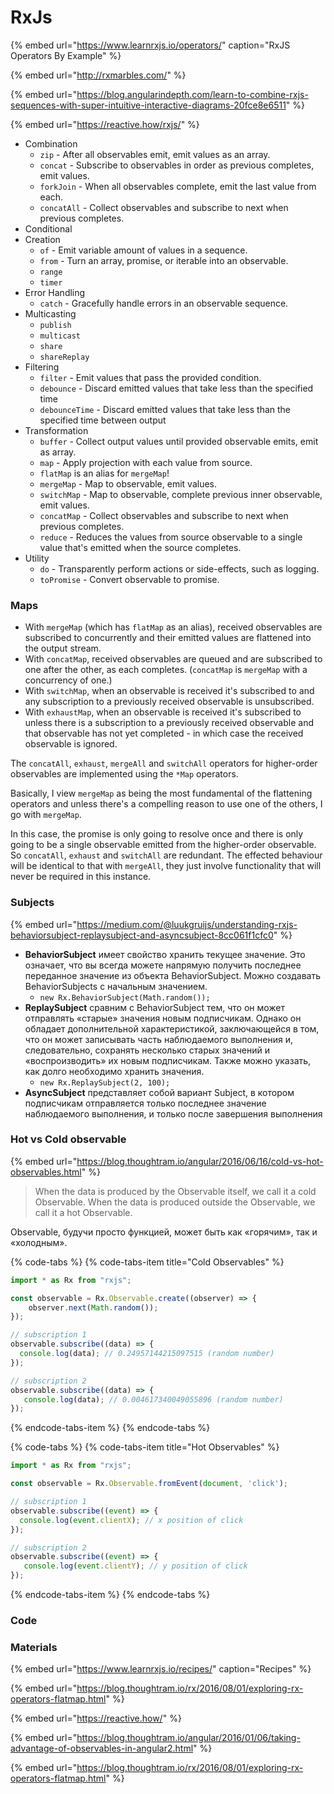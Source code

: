 # RxJs

{% embed url="https://www.learnrxjs.io/operators/" caption="RxJS Operators By Example" %}

{% embed url="http://rxmarbles.com/" %}

{% embed url="https://blog.angularindepth.com/learn-to-combine-rxjs-sequences-with-super-intuitive-interactive-diagrams-20fce8e6511" %}

{% embed url="https://reactive.how/rxjs/" %}

* Combination
  * `zip` - After all observables emit, emit values as an array.
  * `concat` - Subscribe to observables in order as previous completes, emit values.
  * `forkJoin` - When all observables complete, emit the last value from each.
  * `concatAll` - Collect observables and subscribe to next when previous completes.
* Conditional
* Creation
  * `of` - Emit variable amount of values in a sequence.
  * `from` - Turn an array, promise, or iterable into an observable.
  * `range`
  * `timer`
* Error Handling
  * `catch` - Gracefully handle errors in an observable sequence.
* Multicasting
  * `publish`
  * `multicast`
  * `share`
  * `shareReplay`
* Filtering
  * `filter` - Emit values that pass the provided condition.
  * `debounce` - Discard emitted values that take less than the specified time
  * `debounceTime` - Discard emitted values that take less than the specified time between output
* Transformation
  * `buffer` - Collect output values until provided observable emits, emit as array.
  * `map` - Apply projection with each value from source.
  * `flatMap` is an alias for `mergeMap`!
  * `mergeMap` - Map to observable, emit values.
  * `switchMap` - Map to observable, complete previous inner observable, emit values.
  * `concatMap` - Collect observables and subscribe to next when previous completes.
  * `reduce` - Reduces the values from source observable to a single value that's emitted when the source completes.
* Utility
  * `do` - Transparently perform actions or side-effects, such as logging.
  * `toPromise` - Convert observable to promise.

### Maps

* With `mergeMap` \(which has `flatMap` as an alias\), received observables are subscribed to concurrently and their emitted values are flattened into the output stream.
* With `concatMap`, received observables are queued and are subscribed to one after the other, as each completes. \(`concatMap` is `mergeMap` with a concurrency of one.\)
* With `switchMap`, when an observable is received it's subscribed to and any subscription to a previously received observable is unsubscribed.
* With `exhaustMap`, when an observable is received it's subscribed to unless there is a subscription to a previously received observable and that observable has not yet completed - in which case the received observable is ignored.

The `concatAll`, `exhaust`, `mergeAll` and `switchAll` operators for higher-order observables are implemented using the `*Map` operators.

Basically, I view `mergeMap` as being the most fundamental of the flattening operators and unless there's a compelling reason to use one of the others, I go with `mergeMap`.

In this case, the promise is only going to resolve once and there is only going to be a single observable emitted from the higher-order observable. So `concatAll`, `exhaust` and `switchAll` are redundant. The effected behaviour will be identical to that with `mergeAll`, they just involve functionality that will never be required in this instance.

### Subjects

{% embed url="https://medium.com/@luukgruijs/understanding-rxjs-behaviorsubject-replaysubject-and-asyncsubject-8cc061f1cfc0" %}

* **BehaviorSubject** имеет свойство хранить текущее значение. Это означает, что вы всегда можете напрямую получить последнее переданное значение из объекта BehaviorSubject. Можно создавать BehaviorSubjects с начальным значением.
  * `new Rx.BehaviorSubject(Math.random());`
* **ReplaySubject** сравним с BehaviorSubject тем, что он может отправлять «старые» значения новым подписчикам. Однако он обладает дополнительной характеристикой, заключающейся в том, что он может записывать часть наблюдаемого выполнения и, следовательно, сохранять несколько старых значений и «воспроизводить» их новым подписчикам. Также можно указать, как долго необходимо хранить значения.
  * `new Rx.ReplaySubject(2, 100);`
* **AsyncSubject** представляет собой вариант Subject, в котором подписчикам отправляется только последнее значение наблюдаемого выполнения, и только после завершения выполнения

### Hot vs Cold observable

{% embed url="https://blog.thoughtram.io/angular/2016/06/16/cold-vs-hot-observables.html" %}

> When the data is produced by the Observable itself, we call it a cold Observable. When the data is produced outside the Observable, we call it a hot Observable.

Observable, будучи просто функцией, может быть как «горячим», так и «холодным».

{% code-tabs %}
{% code-tabs-item title="Cold Observables" %}
```javascript
import * as Rx from "rxjs";

const observable = Rx.Observable.create((observer) => {
    observer.next(Math.random());
});

// subscription 1
observable.subscribe((data) => {
  console.log(data); // 0.24957144215097515 (random number)
});

// subscription 2
observable.subscribe((data) => {
   console.log(data); // 0.004617340049055896 (random number)
});
```
{% endcode-tabs-item %}
{% endcode-tabs %}

{% code-tabs %}
{% code-tabs-item title="Hot Observables" %}
```javascript
import * as Rx from "rxjs";

const observable = Rx.Observable.fromEvent(document, 'click');

// subscription 1
observable.subscribe((event) => {
  console.log(event.clientX); // x position of click
});

// subscription 2
observable.subscribe((event) => {
   console.log(event.clientY); // y position of click
});
```
{% endcode-tabs-item %}
{% endcode-tabs %}

### Code

### Materials

{% embed url="https://www.learnrxjs.io/recipes/" caption="Recipes" %}

{% embed url="https://blog.thoughtram.io/rx/2016/08/01/exploring-rx-operators-flatmap.html" %}

{% embed url="https://reactive.how/" %}

{% embed url="https://blog.thoughtram.io/angular/2016/01/06/taking-advantage-of-observables-in-angular2.html" %}

{% embed url="https://blog.thoughtram.io/rx/2016/08/01/exploring-rx-operators-flatmap.html" %}






